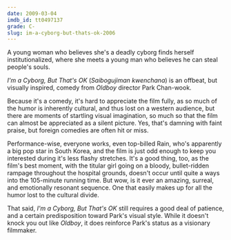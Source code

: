 ```yaml
---
date: 2009-03-04
imdb_id: tt0497137
grade: C-
slug: im-a-cyborg-but-thats-ok-2006
---
```


A young woman who believes she's a deadly cyborg finds herself institutionalized, where she meets a young man who believes he can steal people's souls.

_I'm a Cyborg, But That's OK_ (_Saibogujiman kwenchana_) is an offbeat, but visually inspired, comedy from <span data-imdb-id="tt0364569">_Oldboy_</span> director Park Chan-wook.

Because it's a comedy, it's hard to appreciate the film fully, as so much of the humor is inherently cultural, and thus lost on a western audience, but there are moments of startling visual imagination, so much so that the film can almost be appreciated as a silent picture. Yes, that's damning with faint praise, but foreign comedies are often hit or miss.

Performance-wise, everyone works, even top-billed Rain, who's apparently a big pop star in South Korea, and the film is just odd enough to keep you interested during it's less flashy stretches. It's a good thing, too, as the film's best moment, with the titular girl going on a bloody, bullet-ridden rampage throughout the hospital grounds, doesn't occur until quite a ways into the 105-minute running time. But wow, is it ever an amazing, surreal, and emotionally resonant sequence. One that easily makes up for all the humor lost to the cultural divide.

That said, _I'm a Cyborg, But That's OK_ still requires a good deal of patience, and a certain predisposition toward Park's visual style. While it doesn't knock you out like _Oldboy_, it does reinforce Park's status as a visionary filmmaker.
